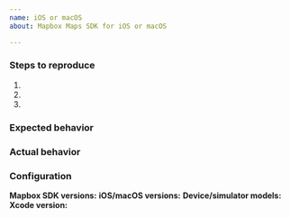 ```yaml
---
name: iOS or macOS
about: Mapbox Maps SDK for iOS or macOS

---
```

<!--
Hello and thanks for contributing to the Mapbox Maps SDKs for iOS and macOS! To help us diagnose your problem quickly, please:

 - Include a minimal demonstration of the bug, including code, logs, and screenshots.
 - Ensure you can reproduce the bug using the latest release.
 - Only post to report a bug or request a feature; direct all other questions to: https://stackoverflow.com/questions/tagged/mapbox

Start with a brief description below this line. -->

### Steps to reproduce

 1.
 2.
 3.

### Expected behavior



### Actual behavior



### Configuration

**Mapbox SDK versions:** 
**iOS/macOS versions:** 
**Device/simulator models:**
**Xcode version:** 

